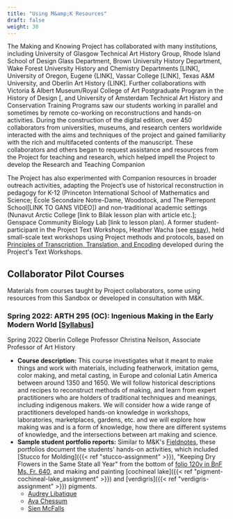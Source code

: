 ```yaml
---
title: "Using M&amp;K Resources"
draft: false
weight: 30
---
```


The Making and Knowing Project has collaborated with many institutions, including University of Glasgow Technical Art History Group, Rhode Island School of Design Glass Department, Brown University History Department, Wake Forest University History and Chemistry Departments [LINK], University of Oregon, Eugene {LINK], Vassar College [LINK], Texas A&M University, and Oberlin Art History {LINK]. Further collaborations with Victoria & Albert Museum/Royal College of Art Postgraduate Program in the History of Design [, and University of Amsterdam Technical Art History and Conservation Training Programs saw our students working in parallel and sometimes by remote co-working on reconstructions and hands-on activities. During the construction of the digital edition, over 450 collaborators from universities, museums, and research centers worldwide interacted with the aims and techniques of the project and gained familiarity with the rich and multifaceted contents of the manuscript. These collaborators and others began to request assistance and resources from the Project for teaching and research, which helped impell the Project to develop the Research and Teaching Companion

The Project has also experimented with Companion resources in broader outreach activities, adapting the Project’s use of historical reconstruction in pedagogy for K-12 (Princeton International School of Mathematics and Science; École Secondaire Notre-Dame, Woodstock, and The Pierrepont School[LINK TO GANS VIDEO]) and non-traditional academic settings (Nunavut Arctic College [link to Bilak lesson plan with article etc.]; Genspace Community Biology Lab [link to lesson plan). A former student-participant in the Project Text Workshops, Heather Wacha (see [essay](https://edition-staging.makingandknowing.org/#/essays/ann_318_ie_19)), held small-scale text workshops using Project methods and protocols, based on [Principles of Transcription, Translation, and Encoding](https://edition640.makingandknowing.org/#/content/resources) developed during the Project's Text Workshops. 

## Collaborator Pilot Courses
Materials from courses taught by Project collaborators, some using resources from this Sandbox or developed in consultation with M&K.

### Spring 2022: ARTH 295 (OC): Ingenious Making in the Early Modern World \[[Syllabus](https://docs.google.com/document/d/e/2PACX-1vQbugAa655DEXQrOFr0M29BK_MCLZEDPdQm8QlQl1M4qkU1Igx9FcP1NkHONbiveQ/pub)\]

Spring 2022
Oberlin College
Professor Christina Neilson, Associate Professor of Art History
- **Course description:** This course investigates what it meant to make things and work with materials, including featherwork, imitation gems, color making, and metal casting, in Europe and colonial Latin America between around 1350 and 1650. We will follow historical descriptions and recipes to reconstruct methods of making, and learn from expert practitioners who are holders of traditional techniques and meanings, including indigenous makers. We will consider how a wide range of practitioners developed hands-on knowledge in workshops, laboratories, marketplaces, gardens, etc. and we will explore how making was and is a form of knowledge, how there are different systems of knowledge, and the intersections between art making and science.
- **Sample student portfolio reports:**
Similar to M&K's [Fieldnotes](https://fieldnotes.makingandknowing.org/), these portfolios document the students' hands-on activities, which included [Stucco for Molding]({{< ref "stucco-assignment" >}}), "Keeping Dry Flowers in the Same State all Year" from the bottom of [folio 120v in BnF Ms. Fr. 640](https://edition640.makingandknowing.org/#/folios/120v/f/120v/tl), and making and painting [cochineal lake]({{< ref "pigment-cochineal-lake_assignment" >}}) and [verdigris]({{< ref "verdigris-assignment" >}}) pigments.
     - [Audrey Libatique](https://oberlin.digication.com/audrey-libatique-ingenious-making/home)
     - [Ava Chessum](https://oberlin.digication.com/audrey-libatique-ingenious-making/home)
     - [Sien McFalls](https://oberlin.digication.com/sien-mcfalls-journal-arth295/home)
